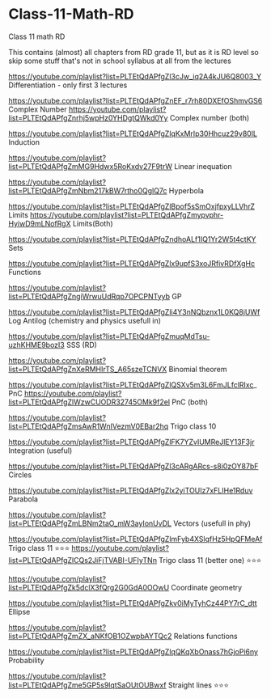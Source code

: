 # Class-11-Math-RD
Class 11 math RD

This contains (almost) all chapters from RD grade 11, but as it is RD level so skip some stuff that's not in school syllabus at all from the lectures

https://youtube.com/playlist?list=PLTEtQdAPfgZl3cJw_iq2A4kJU6Q8003_Y
Differentiation - only first 3 lectures

https://youtube.com/playlist?list=PLTEtQdAPfgZnEF_r7rh80DXEfOShmvGS6
Complex Number
https://youtube.com/playlist?list=PLTEtQdAPfgZnrhj5wpHz0YHDgtQWkd0Yy
Complex number (both)

https://youtube.com/playlist?list=PLTEtQdAPfgZlqKxMrIp30Hhcuz29v80lL
Induction 

https://youtube.com/playlist?list=PLTEtQdAPfgZmMG9Hdwx5RoKxdv27F9trW
Linear inequation

https://youtube.com/playlist?list=PLTEtQdAPfgZmNbm217kBW7rtho0QglQ7c
Hyperbola

https://youtube.com/playlist?list=PLTEtQdAPfgZlBpof5sSmOxjfpxyLLVhrZ
Limits
https://youtube.com/playlist?list=PLTEtQdAPfgZmypvphr-HyiwD9mLNofRgX
Limits(Both)

https://youtube.com/playlist?list=PLTEtQdAPfgZndhoALf1IQ1Yr2W5t4ctKY
Sets

https://youtube.com/playlist?list=PLTEtQdAPfgZlx9upfS3xoJRfivRDfXgHc
Functions

https://youtube.com/playlist?list=PLTEtQdAPfgZngiWrwuUdRqp7OPCPNTyyb
GP

https://youtube.com/playlist?list=PLTEtQdAPfgZli4Y3nNQbznx1L0KQ8jUWf
Log Antilog (chemistry and physics usefull in)

https://youtube.com/playlist?list=PLTEtQdAPfgZmuqMdTsu-uzhKHME9bozI3
SSS (RD)

https://youtube.com/playlist?list=PLTEtQdAPfgZnXeRMHIrTS_A65szeTCNVX
Binomial theorem

https://youtube.com/playlist?list=PLTEtQdAPfgZlQSXv5m3L6FmJLfclRIxc_
PnC
https://youtube.com/playlist?list=PLTEtQdAPfgZlWzwCUODR32745OMk9f2el
PnC (both)

https://youtube.com/playlist?list=PLTEtQdAPfgZmsAwR1WnIVezmV0EBar2hq
Trigo class 10 

https://youtube.com/playlist?list=PLTEtQdAPfgZlFK7YZvIUMReJlEY13F3jr
Integration (useful)

https://youtube.com/playlist?list=PLTEtQdAPfgZl3cARgARcs-s8i0zOY87bF
Circles

https://youtube.com/playlist?list=PLTEtQdAPfgZlx2yiTOUIz7xFLIHe1Rduv
Parabola

https://youtube.com/playlist?list=PLTEtQdAPfgZmLBNm2taO_mW3ayIonUvDL
Vectors (usefull in phy)

https://youtube.com/playlist?list=PLTEtQdAPfgZlmFyb4XSlqfHz5HpQFMeAf
Trigo class 11 ⭐⭐⭐
https://youtube.com/playlist?list=PLTEtQdAPfgZlCQs2JiFjTVABI-UFIyTNn
Trigo class 11 (better one) ⭐⭐⭐

https://youtube.com/playlist?list=PLTEtQdAPfgZk5dclX3fQrg2G0GdA0OOwU
Coordinate geometry

https://youtube.com/playlist?list=PLTEtQdAPfgZkv0iMyTyhCz44PY7rC_dtt
Ellipse 

https://youtube.com/playlist?list=PLTEtQdAPfgZmZX_aNKfOB1OZwpbAYTQc2
Relations functions

https://youtube.com/playlist?list=PLTEtQdAPfgZlqQKqXbOnass7hGjoPi6ny
Probability 

https://youtube.com/playlist?list=PLTEtQdAPfgZme5GP5s9lqtSaOUtOUBwxf
Straight lines ⭐⭐⭐




